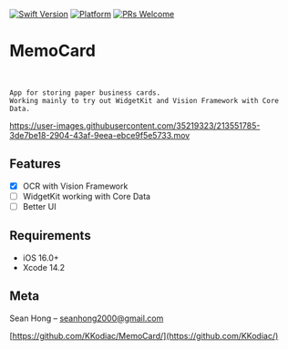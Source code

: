[![Swift Version][swift-image]][swift-url]
[![Platform](https://img.shields.io/cocoapods/p/LFAlertController.svg?style=flat)](http://cocoapods.org/pods/LFAlertController)
[![PRs Welcome](https://img.shields.io/badge/PRs-welcome-brightgreen.svg?style=flat-square)](http://makeapullrequest.com)

# MemoCard
<br />

    App for storing paper business cards. 
    Working mainly to try out WidgetKit and Vision Framework with Core Data.

https://user-images.githubusercontent.com/35219323/213551785-3de7be18-2904-43af-9eea-ebce9f5e5733.mov


## Features

- [x] OCR with Vision Framework
- [ ] WidgetKit working with Core Data
- [ ] Better UI

## Requirements

- iOS 16.0+
- Xcode 14.2

## Meta

Sean Hong – seanhong2000@gmail.com

[https://github.com/KKodiac/MemoCard/](https://github.com/KKodiac/)

[swift-image]:https://img.shields.io/badge/swift-5.7-orange.svg
[swift-url]: https://swift.org/
[license-image]: https://img.shields.io/badge/License-MIT-blue.svg
[license-url]: LICENSE
[travis-image]: https://img.shields.io/travis/dbader/node-datadog-metrics/master.svg?style=flat-square
[travis-url]: https://travis-ci.org/dbader/node-datadog-metrics
[codebeat-image]: https://codebeat.co/badges/c19b47ea-2f9d-45df-8458-b2d952fe9dad
[codebeat-url]: https://codebeat.co/projects/github-com-vsouza-awesomeios-com


